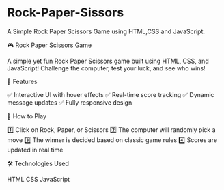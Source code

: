 # Rock-Paper-Sissors
A Simple Rock Paper Scissors Game using HTML,CSS and JavaScript.

🎮 Rock Paper Scissors Game

A simple yet fun Rock Paper Scissors game built using HTML, CSS, and JavaScript! Challenge the computer, test your luck, and see who wins!

🚀 Features

✅ Interactive UI with hover effects
✅ Real-time score tracking
✅ Dynamic message updates
✅ Fully responsive design

🎲 How to Play

1️⃣ Click on Rock, Paper, or Scissors
2️⃣ The computer will randomly pick a move
3️⃣ The winner is decided based on classic game rules
4️⃣ Scores are updated in real time

🛠️ Technologies Used

HTML
CSS
JavaScript
